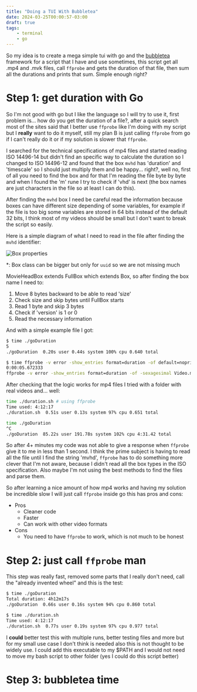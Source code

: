 ```yaml
---
title: "Doing a TUI With Bubbletea"
date: 2024-03-25T00:00:57-03:00
draft: true
tags:
    - terminal
    - go
---
```

So my idea is to create a mega simple tui with go and the [bubbletea](https://github.com/charmbracelet/bubbletea) framework for a script that I have and use sometimes, this script get all .mp4 and .mvk files, call `ffprobe` and gets the duration of that file, then sum all the durations and prints that sum. Simple enough right?

# Step 1: get duration with Go
So I'm not good with go but I like the language so I will try to use it, first problem is... how do you get the duration of a file?, after a quick search most of the sites said that I better use `ffprobe` like I'm doing with my script but I **really** want to do it myself, still my plan B is just calling `ffprobe` from go if I can't really do it or if my solution is slower that `ffprobe`.

I searched for the technical specifications of mp4 files and started reading ISO 14496-14 but didn't find an specific way to calculate the duration so I changed to ISO 14496-12 and found that the box `mvhd` has 'duration' and 'timescale' so I should just multiply them and be happy... right?, well no, first of all you need to find the box and for that I'm reading the file byte by byte and when I found the 'm' rune I try to check if 'vhd' is next (the box names are just characters in the file so at least I can do this). 

After finding the `mvhd` box I need be careful read the information because boxes can have different size depending of some variables, for example if the file is too big some variables are stored in 64 bits instead of the default 32 bits, I think most of my videos should be small but I don't want to break the script so easily.

Here is a simple diagram of what I need to read in the file after finding the `mvhd` identifier:

![Box properties](/20240323175041_mp4_diagram.png)

\*: Box class can be bigger but only for `uuid` so we are not missing much

MovieHeadBox extends FullBox which extends Box, so after finding the box name I need to:
1. Move 8 bytes backward to be able to read 'size'
2. Check size and skip bytes until FullBox starts
3. Read 1 byte and skip 3 bytes
4. Check if 'version' is 1 or 0
5. Read the necessary information

And with a simple example file I got:
```bash
$ time ./goDuration
5
./goDuration  0.20s user 0.44s system 100% cpu 0.640 total

$ time ffprobe -v error -show_entries format=duration -of default=noprint_wrappers=1:nokey=1 -sexagesimal Video.mp4
0:00:05.672333
ffprobe -v error -show_entries format=duration -of -sexagesimal Video.mp4  0.08s user 0.02s system 98% cpu 0.102 total
```

After checking that the logic works for mp4 files I tried with a folder with real videos and... well:
```bash
time ./duration.sh # using ffprobe
Time used: 4:12:17
./duration.sh  0.51s user 0.13s system 97% cpu 0.651 total

time ./goDuration
^C
./goDuration  85.22s user 191.78s system 102% cpu 4:31.42 total
```

So after 4+ minutes my code was not able to give a response when `ffprobe` give it to me in less than 1 second. I think the prime subject is having to read all the file until I find the string 'mvhd', `ffprobe` has to do something more clever that I'm not aware, because I didn't read all the box types in the ISO specification. Also maybe I'm not using the best methods to find the files and parse them.

So after learning a nice amount of how mp4 works and having my solution be incredible slow I will just call `ffprobe` inside go this has pros and cons:
- Pros
	- Cleaner code
	- Faster
	- Can work with other video formats
- Cons
	- You need to have `ffprobe` to work, which is not much to be honest

# Step 2: just call `ffprobe` man
This step was really fast, removed some parts that I really don't need, call the "already invented wheel" and this is the test:
```bash 
$ time ./goDuration
Total duration: 4h12m17s
./goDuration  0.66s user 0.16s system 94% cpu 0.860 total

$ time ./duration.sh
Time used: 4:12:17
./duration.sh  0.77s user 0.19s system 97% cpu 0.977 total
```

I **could** better test this with multiple runs, better testing files and more but for my small use case I don't think is needed also this is not thought to be widely use. I could add this executable to my $PATH and I would not need to move my bash script to other folder (yes I could do this script better)

# Step 3: bubbletea time


